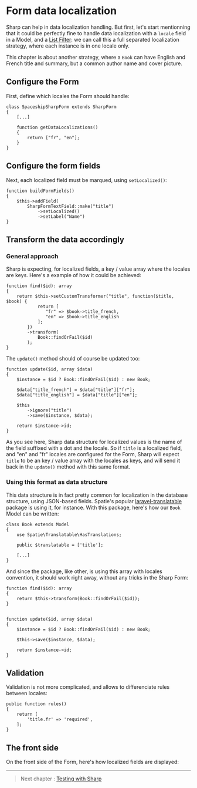 # Form data localization

Sharp can help in data localization handling. But first, let's start mentionning that it could be perfectly fine to handle data localization with a `locale` field in a Model, and a [List Filter](filters.md): we can call this a full separated localization strategy, where each instance is in one locale only.

This chapter is about another strategy, where a `Book` can have English and French title and summary, but a common author name and cover picture.


## Configure the Form

First, define which locales the Form should handle:

    class SpaceshipSharpForm extends SharpForm
    {
        [...]

        function getDataLocalizations()
        {
            return ["fr", "en"];
        }
    }


## Configure the form fields

Next, each localized field must be marqued, using `setLocalized()`:

    function buildFormFields()
    {
        $this->addField(
            SharpFormTextField::make("title")
                ->setLocalized()
                ->setLabel("Name")
    }


## Transform the data accordingly

### General approach

Sharp is expecting, for localized fields, a key / value array where the locales are keys. Here's a example of how it could be achieved:

    function find($id): array
    {
        return $this->setCustomTransformer("title", function($title, $book) {
                return [
                   "fr" => $book->title_french,
                   "en" => $book->title_english
                ];
            })
            ->transform(
                Book::findOrFail($id)
            );
    }


The `update()` method should of course be updated too:

    function update($id, array $data)
    {
        $instance = $id ? Book::findOrFail($id) : new Book;

        $data["title_french"] = $data["title"]["fr"];
        $data["title_english"] = $data["title"]["en"];

        $this
            ->ignore("title")
            ->save($instance, $data);

        return $instance->id;
    }

As you see here, Sharp data structure for localized values is the name of the field suffixed with a dot and the locale. So if `title` is a localized field, and "en" and "fr" locales are configured for the Form, Sharp will expect `title` to be an key / value array with the locales as keys, and will send it back in the `update()` method with this same format.

### Using this format as data structure

This data structure is in fact pretty common for localization in the database structure, using JSON-based fields. Spatie's popular [laravel-translatable](https://github.com/spatie/laravel-translatable) package is using it, for instance. With this package, here's how our `Book` Model can be written:

    class Book extends Model
    {
        use Spatie\Translatable\HasTranslations;

        public $translatable = ['title'];

        [...]
    }

And since the package, like other, is using this array with locales convention, it should work right away, without any tricks in the Sharp Form:


    function find($id): array
    {
        return $this->transform(Book::findOrFail($id));
    }


    function update($id, array $data)
    {
        $instance = $id ? Book::findOrFail($id) : new Book;

        $this->save($instance, $data);

        return $instance->id;
    }


## Validation

Validation is not more complicated, and allows to differenciate rules between locales:

    public function rules()
    {
        return [
            'title.fr' => 'required',
        ];
    }


## The front side

On the front side of the Form, here's how localized fields are displayed:

<TODO>




---

> Next chapter : [Testing with Sharp](testing-with-sharp.md)
